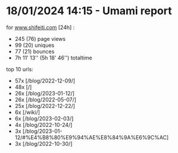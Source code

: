 # 18/01/2024 14:15 - Umami report
for www.shifeiti.com [24h] :

 - 245 (76) page views
 - 99 (20) uniques
 - 77 (21) bounces
 - 7h 11' 13'' (5h 18' 46'') totaltime


top 10 urls:
 - 57x [/blog/2022-12-09/]
 - 48x [/]
 - 26x [/blog/2023-01-12/]
 - 26x [/blog/2022-05-07/]
 - 25x [/blog/2022-12-22/]
 - 6x [/wiki/]
 - 6x [/blog/2023-02-03/]
 - 4x [/blog/2022-10-24/]
 - 3x [/blog/2023-01-12/#%E4%B8%80%E9%94%AE%E8%84%9A%E6%9C%AC]
 - 3x [/blog/2022-10-30/]


